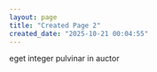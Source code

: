 ```yaml
---
layout: page
title: "Created Page 2"
created_date: "2025-10-21 00:04:55"
---
```


eget integer pulvinar in auctor 
